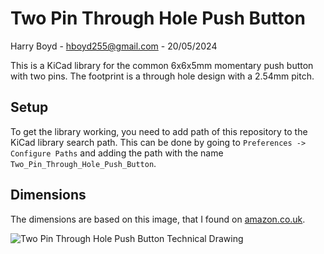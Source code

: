 # Two Pin Through Hole Push Button

Harry Boyd - hboyd255@gmail.com - 20/05/2024

This is a KiCad library for the common 6x6x5mm momentary push button with two
pins. The footprint is a through hole design with a 2.54mm pitch.


## Setup

To get the library working, you need to add path of this repository to the KiCad
library search path. This can be done by going to
`Preferences -> Configure Paths` and adding the path with the name
`Two_Pin_Through_Hole_Push_Button`.

## Dimensions

The dimensions are based on this image, that I found on
[amazon.co.uk](https://www.amazon.co.uk/DAOKAI-WE-DA-046-P-Tactile-Tact-Button/dp/B09WVDCJVB?th=1).

![Two Pin Through Hole Push Button Technical Drawing](https://m.media-amazon.com/images/I/51zjqC8kByL._SL1200_.jpg)

